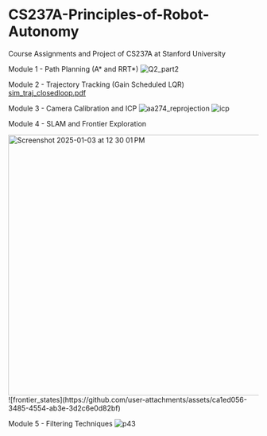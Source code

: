 # CS237A-Principles-of-Robot-Autonomy
Course Assignments and Project of CS237A at Stanford University

Module 1 - Path Planning (A* and RRT*)
![Q2_part2](https://github.com/user-attachments/assets/6ed576f9-9fab-45ef-b4e4-079e49e86cc8)

Module 2 - Trajectory Tracking (Gain Scheduled LQR)
[sim_traj_closedloop.pdf](https://github.com/user-attachments/files/18303594/sim_traj_closedloop.pdf)

Module 3 - Camera Calibration and ICP
![aa274_reprojection](https://github.com/user-attachments/assets/9d747a20-e7fe-400e-9ff7-cba1c8b2e1ea)
![icp](https://github.com/user-attachments/assets/efd4ceda-90ed-4451-b20e-788d817f7af9)

Module 4 - SLAM and Frontier Exploration

<img width="524" alt="Screenshot 2025-01-03 at 12 30 01 PM" src="https://github.com/user-attachments/assets/ea9d47d3-0bfb-4573-8b0a-11d80c0c4835" />
![frontier_states](https://github.com/user-attachments/assets/ca1ed056-3485-4554-ab3e-3d2c6e0d82bf)

Module 5 - Filtering Techniques
![p43](https://github.com/user-attachments/assets/53e08c41-0ec0-43ea-bfc7-503e77ae8c84)
